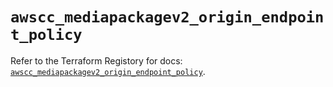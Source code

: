# `awscc_mediapackagev2_origin_endpoint_policy`

Refer to the Terraform Registory for docs: [`awscc_mediapackagev2_origin_endpoint_policy`](https://registry.terraform.io/providers/hashicorp/awscc/0.70.0/docs/resources/mediapackagev2_origin_endpoint_policy).
